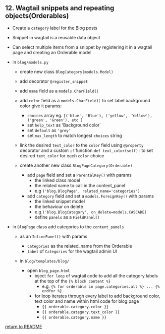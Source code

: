 ## 12. Wagtail snippets and repeating objects(Orderables)
  - Create a `category` label for the Blog posts
  - Snippet in wagtail is a reusable data object
  - Can select multiple items from a snippet by registering it in a wagtail page and creating an Orderable model

  - in `blog/models.py`
    - create new class `BlogCategory(models.Model)`
    - add decorator `@register_snippet`
     - add `name` field as a `models.CharField()`
     - add `color` field as a `models.CharField()` to set label background color give it params:
        - `choices` array eg. `[('blue', 'Blue'), ('yellow', 'Yellow'), ('green', 'Green'), etc ]`
        - set `help_text` as 'Background color`
        - set `default` as `'grey'`
        - set `max_length` to match longest `choices` string
      - link the desired `text_color` to the `color` field using `@property` decorator and a custom `if` function `def text_color(self):` to set desired `text_color` for each `color` choice 

    - create another new class `BlogPageCategory(Orderable)`
      - add `page` field and set a `ParentalKey()` with params
        - the linked class model
        - the related name to call in the content_panel
        - e.g `('blog.BlogPage', related_name='categories')`
      - add `category` field and set a `models.ForeignKey()` with params 
        - the linked snippet model
        - the behaviour on delete
        - e.g.`('blog.BlogCategory', on_delete=models.CASCADE)`
        - define `panels` as a `FieldPanel()`

  - in `BlogPage` class add categories to the `content_panels`
    - as an `InlinePanel()` with params 
      - `categories` as the related_name from the Orderable
      - `label` of `Categories` for the wagtail admin UI

    - in `blog/templates/blog/`
      - open `blog_page.html`
        - inject `for loop` of wagtail code to add all the category labels at the top of the  `{% block content %}`
          - e.g. `{% for orderable in page.categories.all %} ... {% endfor %}`
        - for loop iterates through every label to add background color, text color and name within html code for blog page
          - `{{ orderable.category.color }}`
          - `{{ orderable.category.text_color }}`
          - `{{ orderable.category.name }}` 


[return to README](README.md#course)